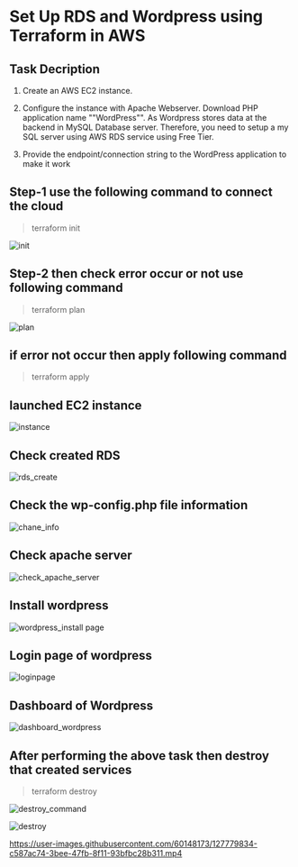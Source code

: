 # Set Up RDS and Wordpress using Terraform in AWS

## Task Decription

1. Create an AWS EC2 instance.

2. Configure the instance with Apache Webserver. Download PHP application name ""WordPress"". As Wordpress stores data at the backend in MySQL Database server. Therefore, you need   to setup a my SQL server using AWS RDS service using Free Tier.
 
3. Provide the endpoint/connection string to the WordPress application to make it work

## Step-1 use the following command to connect the cloud

> terraform init

![init](https://user-images.githubusercontent.com/60148173/127774285-383a8884-efe2-4aa0-8a5f-0db30512b2d9.PNG)

## Step-2 then check error occur or not use following command

> terraform plan

![plan](https://user-images.githubusercontent.com/60148173/127774527-2e04a5dc-2e3f-4e8c-8366-a36874a06bca.PNG)

## if error not occur then apply following command

>terraform apply

## launched EC2 instance

![instance](https://user-images.githubusercontent.com/60148173/127774633-92a7249c-4d0d-4e78-8b52-c4d7a3c63a28.PNG)

## Check created RDS

![rds_create](https://user-images.githubusercontent.com/60148173/127774638-5b4d131a-5b38-41a1-a1cb-3d207cd8eac7.PNG)

## Check the wp-config.php file information

![chane_info](https://user-images.githubusercontent.com/60148173/127774625-caaea31d-93f2-49fd-b1c0-4ba80449c4a3.PNG)

## Check apache server

![check_apache_server](https://user-images.githubusercontent.com/60148173/127774627-69874791-4834-4fdd-9cd5-e94bc7254a80.PNG)

## Install wordpress

![wordpress_install page](https://user-images.githubusercontent.com/60148173/127774640-4aba42fa-0099-4032-9ddc-9f3c8e85abe0.PNG)

## Login page of wordpress

![loginpage](https://user-images.githubusercontent.com/60148173/127774636-5d3ab5f3-33e4-40d6-810b-1355d7325a7a.PNG)

## Dashboard of Wordpress

![dashboard_wordpress](https://user-images.githubusercontent.com/60148173/127774628-440ca7d8-0791-47ed-8ae1-13b759008265.PNG)

## After performing the above task then destroy that created services

> terraform destroy

![destroy_command](https://user-images.githubusercontent.com/60148173/127774630-7dbfa674-ec61-4454-aadc-b06ac17e3271.PNG)

![destroy](https://user-images.githubusercontent.com/60148173/127774629-5f3851a5-b7df-4a34-b966-e1597fb97a76.PNG)





https://user-images.githubusercontent.com/60148173/127779834-c587ac74-3bee-47fb-8f11-93bfbc28b311.mp4




